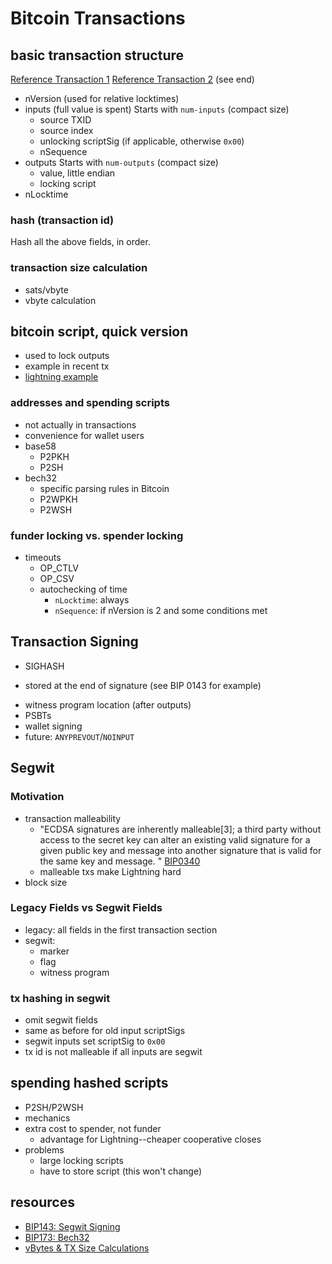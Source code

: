 # Bitcoin Transactions

## basic transaction structure
[Reference Transaction 1](https://github.com/bitcoin/bips/blob/master/bip-0143.mediawiki#native-p2wpkh)
[Reference Transaction 2](https://en.bitcoin.it/wiki/Weight_units) (see end)

- nVersion (used for relative locktimes)
- inputs (full value is spent)
  Starts with `num-inputs` (compact size)
  * source TXID
  * source index
  * unlocking scriptSig (if applicable, otherwise `0x00`)
  * nSequence
- outputs
  Starts with `num-outputs` (compact size)
  * value, little endian
  * locking script
- nLocktime

### hash (transaction id)
Hash all the above fields, in order.

### transaction size calculation
- sats/vbyte
- vbyte calculation

## bitcoin script, quick version
- used to lock outputs
- example in recent tx
- [lightning example](https://github.com/lightningnetwork/lightning-rfc/blob/master/03-transactions.md#to_local-output)

### addresses and spending scripts
- not actually in transactions
- convenience for wallet users
- base58
  * P2PKH
  * P2SH
- bech32
  * specific parsing rules in Bitcoin
  * P2WPKH
  * P2WSH

### funder locking vs. spender locking
- timeouts
  * OP_CTLV
  * OP_CSV
  * autochecking of time
    * `nLocktime`: always
    * `nSequence`: if nVersion is 2 and some conditions met

## Transaction Signing
* SIGHASH
 - stored at the end of signature (see BIP 0143 for example)
* witness program location (after outputs)
* PSBTs
* wallet signing
* future: `ANYPREVOUT`/`NOINPUT`

## Segwit

### Motivation
- transaction malleability
  * "ECDSA signatures are inherently malleable[3]; a third party without access to the secret key can alter an existing valid signature for a given public key and message into another signature that is valid for the same key and message. " [BIP0340](https://github.com/bitcoin/bips/blob/master/bip-0340.mediawiki)
  * malleable txs make Lightning hard
- block size
  
### Legacy Fields vs Segwit Fields
- legacy: all fields in the first transaction section
- segwit:
  * marker
  * flag
  * witness program
  
### tx hashing in segwit
- omit segwit fields
- same as before for old input scriptSigs
- segwit inputs set scriptSig to `0x00`
- tx id is not malleable if all inputs are segwit

## spending hashed scripts
- P2SH/P2WSH
- mechanics
- extra cost to spender, not funder
  * advantage for Lightning--cheaper cooperative closes
- problems
  * large locking scripts
  * have to store script (this won't change)

## resources
- [BIP143: Segwit Signing](https://github.com/bitcoin/bips/blob/master/bip-0143.mediawiki)
- [BIP173: Bech32](https://github.com/bitcoin/bips/blob/master/bip-0173.mediawiki)
- [vBytes & TX Size Calculations](https://en.bitcoin.it/wiki/Weight_units) 
